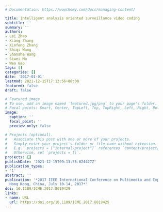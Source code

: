 ```yaml
---
# Documentation: https://wowchemy.com/docs/managing-content/

title: Intelligent analysis oriented surveillance video coding
subtitle: ''
summary: ''
authors:
- Lei Zhao
- Xiang Zhang
- Xinfeng Zhang
- Shiqi Wang
- Shanshe Wang
- Siwei Ma
- Wen Gao
tags: []
categories: []
date: '2017-01-01'
lastmod: 2021-12-15T17:13:56+08:00
featured: false
draft: false

# Featured image
# To use, add an image named `featured.jpg/png` to your page's folder.
# Focal points: Smart, Center, TopLeft, Top, TopRight, Left, Right, BottomLeft, Bottom, BottomRight.
image:
  caption: ''
  focal_point: ''
  preview_only: false

# Projects (optional).
#   Associate this post with one or more of your projects.
#   Simply enter your project's folder or file name without extension.
#   E.g. `projects = ["internal-project"]` references `content/project/deep-learning/index.md`.
#   Otherwise, set `projects = []`.
projects: []
publishDate: '2021-12-15T09:13:55.624427Z'
publication_types:
- '1'
abstract: ''
publication: '*2017 IEEE International Conference on Multimedia and Expo, ICME 2017,
  Hong Kong, China, July 10-14, 2017*'
doi: 10.1109/ICME.2017.8019429
links:
- name: URL
  url: https://doi.org/10.1109/ICME.2017.8019429
---
```

